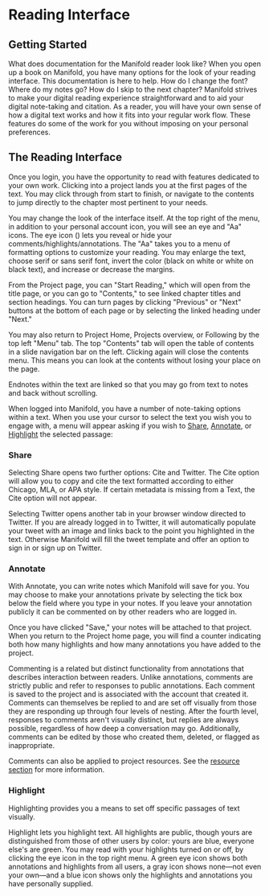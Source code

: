 # Reading Interface
## Getting Started
What does documentation for the Manifold reader look like? When you open up a book on Manifold, you have many options for the look of your reading interface. This documentation is here to help. How do I change the font? Where do my notes go? How do I skip to the next chapter? Manifold strives to make your digital reading experience straightforward and to aid your digital note-taking and citation. As a reader, you will have your own sense of how a digital text works and how it fits into your regular work flow. These features do some of the work for you without imposing on your personal preferences.

## The Reading Interface
Once you login, you have the opportunity to read with features dedicated to your own work. Clicking into a project lands you at the first pages of the text. You may click through from start to finish, or navigate to the contents to jump directly to the chapter most pertinent to your needs.

You may change the look of the interface itself. At the top right of the menu, in addition to your personal account icon, you will see an eye and "Aa" icons. The eye icon (<o>) lets you reveal or hide your comments/highlights/annotations. The "Aa" takes you to a menu of formatting options to customize your reading. You may enlarge the text, choose serif or sans serif font, invert the color (black on white or white on black text), and increase or decrease the margins.

From the Project page, you can "Start Reading," which will open from the title page, or you can go to "Contents," to see linked chapter titles and section headings. You can turn pages by clicking "Previous" or "Next" buttons at the bottom of each page or by selecting the linked heading under "Next."

You may also return to Project Home, Projects overview, or Following by the top left "Menu" tab. The top "Contents" tab will open the table of contents in a slide navigation bar on the left. Clicking again will close the contents menu. This means you can look at the contents without losing your place on the page.

Endnotes within the text are linked so that you may go from text to notes and back without scrolling.

When logged into Manifold, you have a number of note-taking options within a text. When you use your cursor to select the text you wish you to engage with, a menu will appear asking if you wish to [Share](#share), [Annotate](#annotate), or [Highlight](#highlight) the selected passage:

<a name="share"></a>
### Share
Selecting Share opens two further options: Cite and Twitter. The Cite option will allow you to copy and cite the text formatted according to either Chicago, MLA, or APA style. If certain metadata is missing from a Text, the Cite option will not appear.

Selecting Twitter opens another tab in your browser window directed to Twitter. If you are already logged in to Twitter, it will automatically populate your tweet with an image and links back to the point you highlighted in the text. Otherwise Manifold will fill the tweet template and offer an option to sign in or sign up on Twitter.

<a name="annotation"></a>
### Annotate
With Annotate, you can write notes which Manifold will save for you. You may choose to make your annotations private by selecting the tick box below the field where you type in your notes. If you leave your annotation publicly it can be commented on by other readers who are logged in.

Once you have clicked "Save," your notes will be attached to that project. When you return to the Project home page, you will find a counter indicating both how many highlights and how many annotations you have added to the project.

Commenting is a related but distinct functionality from annotations that describes interaction between readers. Unlike annotations, comments are strictly public and refer to responses to public annotations. Each comment is saved to the project and is associated with the account that created it. Comments can themselves be replied to and are set off visually from those they are responding up through four levels of nesting. After the fourth level, responses to comments aren't visually distinct, but replies are always possible, regardless of how deep a conversation may go. Additionally, comments can be edited by those who created them, deleted, or flagged as inappropriate.

Comments can also be applied to project resources. See the [resource section](resources.md) for more information.

<a name="highlight"></a>
### Highlight
Highlighting provides you a means to set off specific passages of text visually.

Highlight lets you highlight text. All highlights are public, though yours are distinguished from those of other users by color: yours are blue, everyone else's are green. You may read with your highlights turned on or off, by clicking the eye icon in the top right menu. A green eye icon shows both annotations and highlights from all users, a gray icon shows none—not even your own—and a blue icon shows only the highlights and annotations you have personally supplied.
